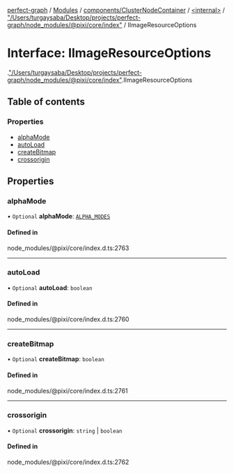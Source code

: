 [perfect-graph](../README.md) / [Modules](../modules.md) / [components/ClusterNodeContainer](../modules/components_ClusterNodeContainer.md) / [<internal\>](../modules/components_ClusterNodeContainer._internal_.md) / ["/Users/turgaysaba/Desktop/projects/perfect-graph/node\_modules/@pixi/core/index"](../modules/components_ClusterNodeContainer._internal_.__Users_turgaysaba_Desktop_projects_perfect_graph_node_modules__pixi_core_index_.md) / IImageResourceOptions

# Interface: IImageResourceOptions

[<internal>](../modules/components_ClusterNodeContainer._internal_.md).["/Users/turgaysaba/Desktop/projects/perfect-graph/node_modules/@pixi/core/index"](../modules/components_ClusterNodeContainer._internal_.__Users_turgaysaba_Desktop_projects_perfect_graph_node_modules__pixi_core_index_.md).IImageResourceOptions

## Table of contents

### Properties

- [alphaMode](components_ClusterNodeContainer._internal_.__Users_turgaysaba_Desktop_projects_perfect_graph_node_modules__pixi_core_index_.IImageResourceOptions.md#alphamode)
- [autoLoad](components_ClusterNodeContainer._internal_.__Users_turgaysaba_Desktop_projects_perfect_graph_node_modules__pixi_core_index_.IImageResourceOptions.md#autoload)
- [createBitmap](components_ClusterNodeContainer._internal_.__Users_turgaysaba_Desktop_projects_perfect_graph_node_modules__pixi_core_index_.IImageResourceOptions.md#createbitmap)
- [crossorigin](components_ClusterNodeContainer._internal_.__Users_turgaysaba_Desktop_projects_perfect_graph_node_modules__pixi_core_index_.IImageResourceOptions.md#crossorigin)

## Properties

### alphaMode

• `Optional` **alphaMode**: [`ALPHA_MODES`](../enums/components_ClusterNodeContainer._internal_.ALPHA_MODES.md)

#### Defined in

node_modules/@pixi/core/index.d.ts:2763

___

### autoLoad

• `Optional` **autoLoad**: `boolean`

#### Defined in

node_modules/@pixi/core/index.d.ts:2760

___

### createBitmap

• `Optional` **createBitmap**: `boolean`

#### Defined in

node_modules/@pixi/core/index.d.ts:2761

___

### crossorigin

• `Optional` **crossorigin**: `string` \| `boolean`

#### Defined in

node_modules/@pixi/core/index.d.ts:2762
